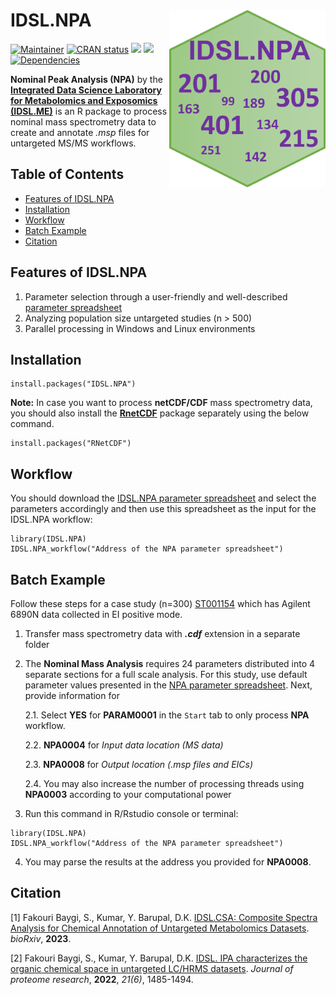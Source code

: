 # IDSL.NPA<img src='NPA_educational_files/Figures/IDSL.NPA-logo.png' width="250px" align="right" />

<!-- badges: start -->
[![Maintainer](https://img.shields.io/badge/maintainer-Sadjad_Fakouri_Baygi-blue)](https://github.com/sajfb)
[![CRAN status](https://www.r-pkg.org/badges/version/IDSL.NPA)](https://cran.r-project.org/package=IDSL.NPA)
![](http://cranlogs.r-pkg.org/badges/IDSL.NPA?color=orange)
![](http://cranlogs.r-pkg.org/badges/grand-total/IDSL.NPA?color=brightgreen)
[![Dependencies](https://tinyverse.netlify.com/badge/IDSL.NPA)](https://cran.r-project.org/package=IDSL.NPA)
<!-- badges: end -->

**Nominal Peak Analysis (NPA)** by the [**Integrated Data Science Laboratory for Metabolomics and Exposomics (IDSL.ME)**](https://www.idsl.me/) is an R package to process nominal mass spectrometry data to create and annotate *.msp* files for untargeted MS/MS workflows.

## Table of Contents

- [Features of IDSL.NPA](https://github.com/idslme/IDSL.NPA#features-of-idslnpa)
- [Installation](https://github.com/idslme/IDSL.NPA#installation)
- [Workflow](https://github.com/idslme/IDSL.NPA#workflow)
- [Batch Example](https://github.com/idslme/IDSL.NPA#batch-example)
- [Citation](https://github.com/idslme/IDSL.NPA#citation)

## Features of IDSL.NPA

1) Parameter selection through a user-friendly and well-described [parameter spreadsheet](https://raw.githubusercontent.com/idslme/IDSL.NPA/main/NPA_parameters.xlsx)
2) Analyzing population size untargeted studies (n > 500)
3) Parallel processing in Windows and Linux environments

## Installation

	install.packages("IDSL.NPA")
	
**Note:** In case you want to process **netCDF/CDF** mass spectrometry data, you should also install the [**RnetCDF**](https://CRAN.R-project.org/package=RNetCDF) package separately using the below command.

	install.packages("RNetCDF")
	
## Workflow
You should download the [IDSL.NPA parameter spreadsheet](https://raw.githubusercontent.com/idslme/IDSL.NPA/main/NPA_parameters.xlsx) and select the parameters accordingly and then use this spreadsheet as the input for the IDSL.NPA workflow:	

	library(IDSL.NPA)
	IDSL.NPA_workflow("Address of the NPA parameter spreadsheet")

## Batch Example

Follow these steps for a case study (n=300) [ST001154](https://www.metabolomicsworkbench.org/data/DRCCStudySummary.php?Mode=SetupRawDataDownload&StudyID=ST001154) which has Agilent 6890N data collected in EI positive mode.

1. Transfer mass spectrometry data with ***.cdf*** extension in a separate folder

2. The **Nominal Mass Analysis** requires 24 parameters distributed into 4 separate sections for a full scale analysis. For this study, use default parameter values presented in the [NPA parameter spreadsheet](https://raw.githubusercontent.com/idslme/IDSL.NPA/main/NPA_parameters.xlsx). Next, provide information for 
	
	2.1. Select **YES** for **PARAM0001** in the `Start` tab to only process **NPA** workflow.
	
	2.2. **NPA0004** for *Input data location (MS data)*
	
	2.3. **NPA0008** for *Output location (.msp files and EICs)*
	
	2.4. You may also increase the number of processing threads using **NPA0003** according to your computational power

3. Run this command in R/Rstudio console or terminal:

```
library(IDSL.NPA)
IDSL.NPA_workflow("Address of the NPA parameter spreadsheet")
```

4. You may parse the results at the address you provided for **NPA0008**.

## Citation

[1] Fakouri Baygi, S., Kumar, Y. Barupal, D.K. [IDSL.CSA: Composite Spectra Analysis for Chemical Annotation of Untargeted Metabolomics Datasets](https://doi.org/10.1101/2023.02.09.527886). *bioRxiv*, **2023**.

[2] Fakouri Baygi, S., Kumar, Y. Barupal, D.K. [IDSL. IPA characterizes the organic chemical space in untargeted LC/HRMS datasets](https://pubs.acs.org/doi/10.1021/acs.jproteome.2c00120). *Journal of proteome research*, **2022**, *21(6)*, 1485-1494.
